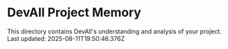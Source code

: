 # DevAll Project Memory

This directory contains DevAll's understanding and analysis of your project.
Last updated: 2025-08-11T19:50:46.376Z
